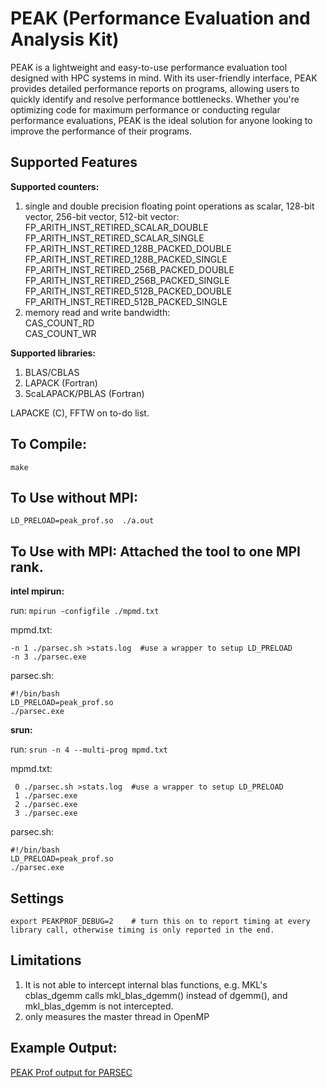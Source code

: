 # PEAK (Performance Evaluation and Analysis Kit)

PEAK is a lightweight and easy-to-use performance evaluation tool designed with HPC systems in mind. With its user-friendly interface, PEAK provides detailed performance reports on programs, allowing users to quickly identify and resolve performance bottlenecks. Whether you're optimizing code for maximum performance or conducting regular performance evaluations, PEAK is the ideal solution for anyone looking to improve the performance of their programs. 

## Supported Features
**Supported counters:**
1. single and double precision floating point operations as scalar, 128-bit vector, 256-bit vector, 512-bit vector: 
    FP_ARITH_INST_RETIRED_SCALAR_DOUBLE    
    FP_ARITH_INST_RETIRED_SCALAR_SINGLE        
    FP_ARITH_INST_RETIRED_128B_PACKED_DOUBLE      
    FP_ARITH_INST_RETIRED_128B_PACKED_SINGLE      
    FP_ARITH_INST_RETIRED_256B_PACKED_DOUBLE      
    FP_ARITH_INST_RETIRED_256B_PACKED_SINGLE      
    FP_ARITH_INST_RETIRED_512B_PACKED_DOUBLE      
    FP_ARITH_INST_RETIRED_512B_PACKED_SINGLE 
2. memory read and write bandwidth:    
    CAS_COUNT_RD     
    CAS_COUNT_WR  
    
**Supported libraries:**
1. BLAS/CBLAS
2. LAPACK (Fortran)
3. ScaLAPACK/PBLAS (Fortran) 

LAPACKE (C), FFTW on to-do list.

## To Compile:

``make`` 

## To Use without MPI: 

``LD_PRELOAD=peak_prof.so  ./a.out`` 

## To Use with MPI: Attached the tool to one MPI rank.

**intel mpirun:** 

  run: ``mpirun -configfile ./mpmd.txt``  
  
  mpmd.txt: 
  ```
  -n 1 ./parsec.sh >stats.log  #use a wrapper to setup LD_PRELOAD
  -n 3 ./parsec.exe
  ```
  parsec.sh:
  ```
  #!/bin/bash
  LD_PRELOAD=peak_prof.so 
  ./parsec.exe 
  ```

**srun:**  

  run: ``srun -n 4 --multi-prog mpmd.txt``
  
  mpmd.txt:
  ```
   0 ./parsec.sh >stats.log  #use a wrapper to setup LD_PRELOAD
   1 ./parsec.exe
   2 ./parsec.exe
   3 ./parsec.exe
   ```
  parsec.sh:
  ```
  #!/bin/bash
  LD_PRELOAD=peak_prof.so 
  ./parsec.exe 
  ```

## Settings
```
export PEAKPROF_DEBUG=2    # turn this on to report timing at every library call, otherwise timing is only reported in the end. 
```

## Limitations
1. It is not able to intercept internal blas functions, e.g.  MKL's cblas_dgemm calls mkl_blas_dgemm() instead of dgemm(), and mkl_blas_dgemm is not intercepted. 
2. only measures the master thread in OpenMP

## Example Output:
[PEAK Prof output for PARSEC](peak_prof/output.md)

